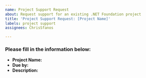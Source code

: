 ```yaml
---
name: Project Support Request
about: Request support for an existing .NET Foundation project
title: 'Project Support Request: [Project Name]'
labels: project support
assignees: ChrisSfanos

---
```


<!--
Please fill in the information below to request support for your existing .NET Foundation project.

If your request includes confidential information, you can e-mail 
contact@dotnetfoundation.org with the information below.

You can ping on the project leader Slack channel for status, but
this is the primary way to request support to allow for tracking
and involving the project support team.
-->

### Please fill in the information below:
- **Project Name:**
- **Due by:**
- **Description:**
